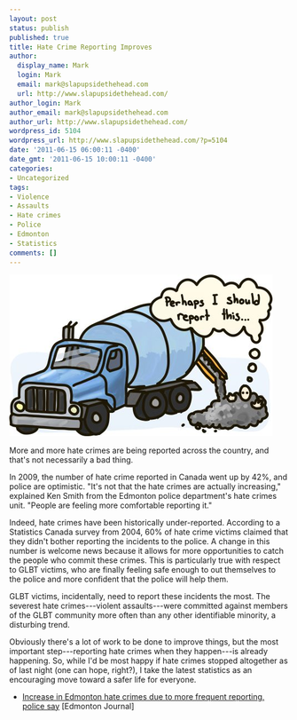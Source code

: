 ```yaml
---
layout: post
status: publish
published: true
title: Hate Crime Reporting Improves
author:
  display_name: Mark
  login: Mark
  email: mark@slapupsidethehead.com
  url: http://www.slapupsidethehead.com/
author_login: Mark
author_email: mark@slapupsidethehead.com
author_url: http://www.slapupsidethehead.com/
wordpress_id: 5104
wordpress_url: http://www.slapupsidethehead.com/?p=5104
date: '2011-06-15 06:00:11 -0400'
date_gmt: '2011-06-15 10:00:11 -0400'
categories:
- Uncategorized
tags:
- Violence
- Assaults
- Hate crimes
- Police
- Edmonton
- Statistics
comments: []
---
```

![A cement truck buries a person who ponders reporting the incident.](/wp-content/media/2011/06/hate-crime-reporting.jpg "Once someone chisels me out, at least.")

More and more hate crimes are being reported across the country, and that's not necessarily a bad thing.

In 2009, the number of hate crime reported in Canada went up by 42%, and police are optimistic. "It's not that the hate crimes are actually increasing," explained Ken Smith from the Edmonton police department's hate crimes unit. "People are feeling more comfortable reporting it."

Indeed, hate crimes have been historically under-reported. According to a Statistics Canada survey from 2004, 60% of hate crime victims claimed that they didn't bother reporting the incidents to the police. A change in this number is welcome news because it allows for more opportunities to catch the people who commit these crimes. This is particularly true with respect to GLBT victims, who are finally feeling safe enough to out themselves to the police and more confident that the police will help them.

GLBT victims, incidentally, need to report these incidents the most. The severest hate crimes---violent assaults---were committed against members of the GLBT community more often than any other identifiable minority, a disturbing trend.

Obviously there's a lot of work to be done to improve things, but the most important step---reporting hate crimes when they happen---is already happening. So, while I'd be most happy if hate crimes stopped altogether as of last night (one can hope, right?), I take the latest statistics as an encouraging move toward a safer life for everyone.

- [Increase in Edmonton hate crimes due to more frequent reporting, police say](http://www.edmontonjournal.com/news/Increase+Edmonton+hate+crimes+more+frequent+reporting+police/4908733/story.html?cid=megadrop_story) [Edmonton Journal]
